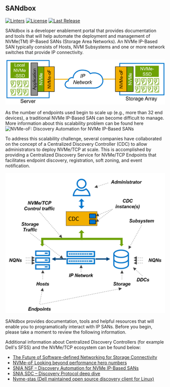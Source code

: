 ## SANdbox

[![Linters](https://github.com/dell/SANdbox/actions/workflows/linters.yml/badge.svg)](https://github.com/dell/SANdbox/actions/workflows/linters.yml)
[![License](https://img.shields.io/github/license/dell/SANdbox?style=flat-square&color=blue&label=License)](https://github.com/dell/SANdbox/blob/master/LICENSE)
[![Last Release](https://img.shields.io/github/v/release/dell/SANdbox?label=Latest&style=flat-square&logo=go)](https://github.com/dell/SANdbox/releases)

SANdbox is a developer enablement portal that provides documentation and tools that will help automate the deployment and management of NVMe(TM) IP-Based SANs (Storage Area Networks). An NVMe IP-Based SAN typically consists of Hosts, NVM Subsystems and one or more network switches that provide IP connectivity.

![IP SAN Diagram](https://github.com/dell/SANdbox/blob/main/Documentation/Images/SimpleIPSAN.png)

As the number of endpoints used begin to scale up (e.g., more than 32 end devices), a traditional NVMe IP-Based SAN can become difficult to manage. More information about this scalability problem can be found here ![NVMe-oF: Discovery Automation for NVMe IP-Based SANs](https://www.youtube.com/watch?v=uzeK_g-1Pxw)  

To address this scalability challenge, several companies have collaborated on the concept of a Centralized Discovery Controller (CDC) to allow administrators to deploy NVMe/TCP at scale. This is accomplished by providing a Centralized Discovery Service for NVMe/TCP Endpoints that facilitates endpoint discovery, registration, soft zoning, and event notification.

![IP SAN Diagram](https://github.com/dell/SANdbox/blob/main/Documentation/Images/DetailedIPSAN.png)

SANdbox provides documentation, tools and helpful resources that will enable you to programatically interact with IP SANs.  Before you begin, please take a moment to review the following information.

Additional information about Centralized Discovery Controllers (for example Dell's SFSS) and the NVMe/TCP ecosystem can be found below:
- [The Future of Software-defined Networking for Storage Connectivity](https://www.delltechnologies.com/en-us/blog/the-future-of-software-defined-networking-for-storage-connectivity/)
- [NVMe-oF Looking beyond performance hero numbers](https://www.youtube.com/watch?v=F6nifK_Rkxw__;!!NEt6yMaO-gk!WdfAXaGVUFFHMzL4v-Pj2BdinQaPpTkm1l6GZTc15AdXNgIWDPyAsi6FVftH7iA$)
- [SNIA NSF – Discovery Automation for NVMe IP-Based SANs](https://www.youtube.com/watch?v=uzeK_g-1Pxw__;!!NEt6yMaO-gk!WdfAXaGVUFFHMzL4v-Pj2BdinQaPpTkm1l6GZTc15AdXNgIWDPyAsi6F4G96ptU$)
- [SNIA SDC – Discovery Protocol deep dive](https://www.youtube.com/watch?v=Oqb3s0llNxw__;!!NEt6yMaO-gk!WdfAXaGVUFFHMzL4v-Pj2BdinQaPpTkm1l6GZTc15AdXNgIWDPyAsi6FeqdFbxU$)
- [Nvme-stas (Dell maintained open source discovery client for Linux)](https://github.com/linux-nvme/nvme-stas) 
